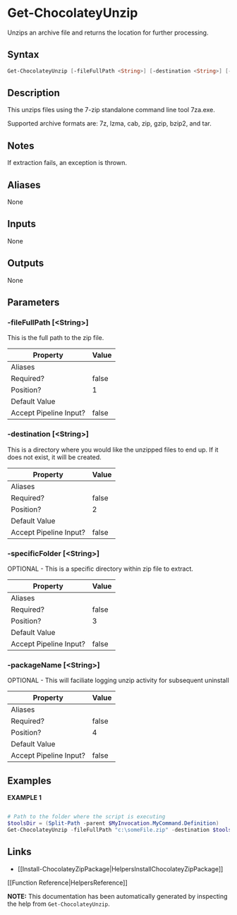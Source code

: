 ﻿# Get-ChocolateyUnzip

Unzips an archive file and returns the location for further processing.

## Syntax

~~~powershell
Get-ChocolateyUnzip [-fileFullPath <String>] [-destination <String>] [-specificFolder <String>] [-packageName <String>]
~~~

## Description
This unzips files using the 7-zip standalone command line tool 7za.exe.

Supported archive formats are: 7z, lzma, cab, zip, gzip, bzip2, and tar.

## Notes

If extraction fails, an exception is thrown.

## Aliases

None

## Inputs

None

## Outputs

None

## Parameters

###  -fileFullPath [\<String\>]
This is the full path to the zip file.

Property               | Value
---------------------- | -----
Aliases                | 
Required?              | false
Position?              | 1
Default Value          | 
Accept Pipeline Input? | false
 
###  -destination [\<String\>]
This is a directory where you would like the unzipped files to end up.
If it does not exist, it will be created.

Property               | Value
---------------------- | -----
Aliases                | 
Required?              | false
Position?              | 2
Default Value          | 
Accept Pipeline Input? | false
 
###  -specificFolder [\<String\>]
OPTIONAL - This is a specific directory within zip file to extract.

Property               | Value
---------------------- | -----
Aliases                | 
Required?              | false
Position?              | 3
Default Value          | 
Accept Pipeline Input? | false
 
###  -packageName [\<String\>]
OPTIONAL - This will faciliate logging unzip activity for subsequent uninstall

Property               | Value
---------------------- | -----
Aliases                | 
Required?              | false
Position?              | 4
Default Value          | 
Accept Pipeline Input? | false
 

## Examples
**EXAMPLE 1**

~~~powershell

# Path to the folder where the script is executing
$toolsDir = (Split-Path -parent $MyInvocation.MyCommand.Definition)
Get-ChocolateyUnzip -fileFullPath "c:\someFile.zip" -destination $toolsDir
~~~

## Links

 * [[Install-ChocolateyZipPackage|HelpersInstallChocolateyZipPackage]]


[[Function Reference|HelpersReference]]

**NOTE:** This documentation has been automatically generated by inspecting the help from  `Get-ChocolateyUnzip`.
